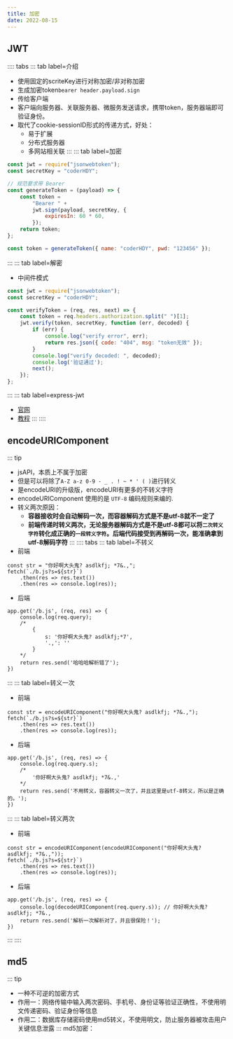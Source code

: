 ```yaml
---
title: 加密
date: 2022-08-15
---
```

## JWT
:::: tabs
::: tab label=介绍
* 使用固定的scriteKey进行对称加密/非对称加密
* 生成加密token`bearer header.payload.sign`
* 传给客户端
* 客户端向服务器、关联服务器、微服务发送请求，携带token，服务器端即可验证身份。
* 取代了cookie-sessionID形式的传递方式，好处：
  * 易于扩展
  * 分布式服务器
  * 多网站相关联
:::
::: tab label=加密
```js
const jwt = require("jsonwebtoken");
const secretKey = "coderHDY";

// 规范要求带 Bearer
const generateToken = (payload) => {
    const token =
        "Bearer " +
        jwt.sign(payload, secretKey, {
            expiresIn: 60 * 60,
        });
    return token;
};

const token = generateToken({ name: "coderHDY", pwd: "123456" });
```
:::
::: tab label=解密
* 中间件模式
```js
const jwt = require("jsonwebtoken");
const secretKey = "coderHDY";

const verifyToken = (req, res, next) => {
    const token = req.headers.authorization.split(" ")[1];
    jwt.verify(token, secretKey, function (err, decoded) {
        if (err) {
            console.log("verify error", err);
            return res.json({ code: "404", msg: "token无效" });
        }
        console.log("verify decoded: ", decoded);
        console.log('验证通过');
        next();
    });
};
```
:::
::: tab label=express-jwt
* [官网](https://github.com/auth0/express-jwt)
* [教程](https://www.cnblogs.com/zkqiang/p/11810203.html)
:::
::::
## encodeURIComponent
::: tip
* jsAPI，本质上不属于加密
* 但是可以将除了`A-Z a-z 0-9 - _ . ! ~ * ' ( )`进行转义
* 是encodeURI的升级版，encodeURI有更多的不转义字符
* encodeURIComponent 使用的是 `UTF-8` 编码规则来编的.
* 转义两次原因：
  * **容器接收时会自动解码一次，而容器解码方式是不是utf-8就不一定了**
  * **前端传递时转义两次，无论服务器解码方式是不是utf-8都可以将`二次转义字符`转化成正确的`一段转义字符`。后端代码接受到再解码一次，能准确拿到utf-8解码字符**
:::
:::: tabs
::: tab label=不转义
* 前端
```js{1}
const str = "你好啊大头鬼? asdlkfj; *7&.,";
fetch(`./b.js?s=${str}`)
    .then(res => res.text())
    .then(res => console.log(res));
```
* 后端
```js{4-7}
app.get('/b.js', (req, res) => {
    console.log(req.query);
    /* 
        {
            s: '你好啊大头鬼? asdlkfj;*7',
            '.,': ''
        }
    */
    return res.send('哈哈哈解析错了');
})
```
:::
::: tab label=转义一次
* 前端
```js{1}
const str = encodeURIComponent("你好啊大头鬼? asdlkfj; *7&.,");
fetch(`./b.js?s=${str}`)
    .then(res => res.text())
    .then(res => console.log(res));
```
* 后端
```js{4}
app.get('/b.js', (req, res) => {
    console.log(req.query.s);
    /* 
        '你好啊大头鬼? asdlkfj; *7&.,'
    */
    return res.send('不用转义，容器转义一次了，并且这里是utf-8转义，所以是正确的。');
})
```
:::
::: tab label=转义两次
* 前端
```js{1}
const str = encodeURIComponent(encodeURIComponent("你好啊大头鬼? asdlkfj; *7&.,"));
fetch(`./b.js?s=${str}`)
    .then(res => res.text())
    .then(res => console.log(res));

```
* 后端
```js{2}
app.get('/b.js', (req, res) => {
    console.log(decodeURIComponent(req.query.s)); // 你好啊大头鬼? asdlkfj; *7&.,
    return res.send('解析一次解析对了，并且很保险！');
})
```
:::
::::
## md5
::: tip
* 一种不可逆的加密方式
* 作用一：网络传输中输入两次密码、手机号、身份证等验证正确性，不使用明文传递密码、验证身份等信息
* 作用二：数据库存储密码使用md5转义，不使用明文，防止服务器被攻击用户关键信息泄露
:::
md5加密：
<md5 />